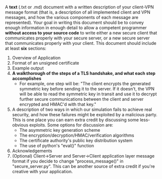 A **text** (.txt or .md) document with a written description of your client-VPN message format (that is, a description of all implemented client and VPN messages, and how the various components of each message are represented). Your goal in writing this document should be to convey enough information in enough detail to allow a competent programmer **without access to your source code** to write either a new secure client that communicates properly with your secure server, or a new secure server that communicates properly with your client. This document should include at least **six** sections:
1. Overview of Application
2. Format of an unsigned certificate
3. Example output
4. **A walkthorough of the steps of a TLS handshake, and what each step accomplishes**
    * For example, one step will be: "The client encrypts the generated symmetric key before sending it to the server. If it doesn't, the VPN will be able to read the symmetric key in transit and use it to decrypt further secure communications between the client and server encrypted and HMAC'd with that key."
5. A description of two ways in which our simulation fails to achieve real security, and how these failures might be exploited by a malicious party. This is one place you can earn extra credit by discussing some less-obvious exploits. Some options for discussion are:
    * The asymmetric key generation scheme
    * The encryption/decryption/HMAC/verification algorithms
    * The certificate authority's public key distribution system
    * The use of python's "eval()" function
6. Acknowledgements
7. (Optional) Client->Server and Server->Client application layer message format if you decide to change "process_message()" in "secure_server.py". This can be another source of extra credit if you're creative with your application.